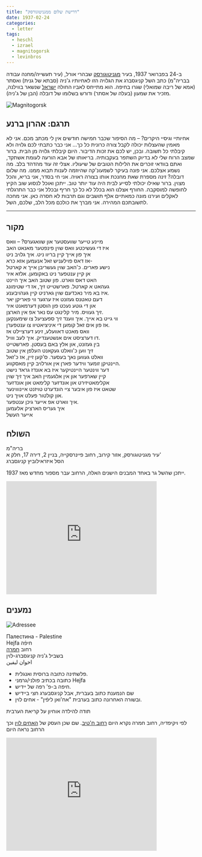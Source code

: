 ```yaml
---
title: "דרישת שלום ממגניטוגורסק"
date: 1937-02-24
categories:
  - letter
tags:
  - heschl
  - izrael
  - magnitogorsk
  - levinbros
---
```


ב-24 בפברואר 1937, בעיר [מגניטוגורסק](https://en.wikipedia.org/wiki/Magnitogorsk) שבהרי אורל,
(עיר תעשייה/מחנה עבודה בבריה"מ)
כתב השל קניגסברג את הגלויה הזו לאחיותיו ג'ניה (סבתא של גנית) ואסתר (אמא של ריבה שמואלי) שגרו בחיפה.
הוא מתייחס לאביו החולה [ישראל](https://dankenigsberg.github.io/pupko-papers/tags/#izrael)
 שנשאר בווילנה, מזכיר את שמעון (בעלה של אסתר) ודורש בשלומו של דובלה (הבן של ג'ניה).

![Magnitogorsk](/pupko-papers/assets/images/1937-02-24-heschl-magnitogorsk.jpg)

## תרגם: אהרון ברנע

אחיותיי וגיסיי היקרים? – מה הסיפור שכבר חמישה חודשים אין לי מכתב מכם. אני לא מאמין שהעצלות יכולה לקבל צורה כרונית כל כך... אני כבר כתבתי לכם גלויה ולא קיבלתי כל תשובה. ובכן, יש לכם את זכות הדיבור. היום קיבלתי גלויה מן הבית. ברור שמצב הרוח שלי לא בדיוק השתפר בעקבותיה. בריאותו של אבא הורעה לעומת אשתקד, ואתם בוודאי זוכרים את הלילות הטובים של שיעוליו. אצלי זה עוד מהדהד בלב. מה נשמע אצלכם. אני פונה בעיקר לשמעונ'קה שהיוזמה לענות תבוא ממנו. מה שלום דובלה? זינה מספרת שאת מחנכת אותו בצורה ראויה. אני חי בסדר, אני בריא, והכל מצוין. ברור שאילו יכולתי לסייע לבית היה עוד יותר טוב. ייתכן ואוכל לנסוע שוב הקיץ לחופשה למוסקבה. החורף אצלנו הוא בכלל לא כל כך חריף ובכלל אני כבר התרגלתי לאקלים ועירנו מונה כמאתיים אלף תושבים וגם תרבות לא חסרה כאן.
אני מחכה לתשובתכם המהירה.
אני מברך את כולכם מכל הלב,
שלכם, השל.

----

## מקור

מיינע טייער שוועסטער און שוואגערס? – וואס  
איז די געשיכטע וואס שוין פינפטער מאנאט האב  
איך פון אייך קיין בריוו ניט. איך גלויב ניט  
אז דאס פוילעניש זאל אנעמען אזא כרא-  
נישע פארים. כ'האב שוין געשריבן אייך א קארטל  
אן קיין ענטפער ניט באקומען. אלזא איר  
האט דאס ווארט. פון שטוב האב איך היינט  
געהאט א קארטל. פארשטייט זיך, אז די שטימונג  
איז בא מיר נאכדעם שוין גארניט קיין געהויבענע.  
דעם טאטנס געזונט איז ערגער ווי פאריקן יאר  
און די גוטע נעכט פון הוסטן דערמאנט איר  
זיך געוויס. מיר קלינגט עס נאר אפ אין הארצן.  
ווי גייט בא אייך. איך ווענד זיך ספעציעל צו שימענקען  
אז פון אים זאל קומען די איניציאטיוו צו ענטפערן.  
וואס מאכט דאוועלע, זינע דערציילט אז  
דו דערציסט אים אנשטענדיק. איך לעב ווויל.  
בין געזונט, און אלץ באם בעסטן. פארשטייט  
זיך ווען כ'וואלט געקאנט העלפן אין שטוב  
וואלט געווען נאך בעסער.   ס'קען זיין, אז כ'זאל  
היינטיקן זומער ווידער פארן אין אורלויב קיין מאסקווע.  
דער ווינטער היינטיקער איז בא אונדז גראד נישט  
קיין שארפער און אין אלגעמיין האב איך זיך שוין  
אקלימאטיזירט און אונדזער קלימאט און אונדזער  
שטאט איז פון איבער ציי הונדערט טויזנט איינוווינער  
און קולטור פעלט אויך ניט.  
איך ווארט אפ אייער גיכן ענטפער.  
איך געריס הארציק אלעמען  
אייער העשל


## השולח
בריה"מ  
עיר מגניטוגורסק, אזור קירוב, רחוב פיינרסקייה, בניין 2, דירה 17, חלק א'  
הסל איזראילוביץ קניגסברג

ייתכן שהשל גר באחד המבנים הישנים האלה, הרחוב עבר מספור מחדש מאז 1937.
<iframe src="https://www.google.com/maps/embed?pb=!4v1636915627522!6m8!1m7!1sX5Yr5wi4yoGu7zrCu-yIiw!2m2!1d53.39031253242024!2d59.05833290457692!3f316.41482903562814!4f11.013239637737954!5f1.9587109090973311" width="400" height="300" style="border:0;" allowfullscreen="" loading="lazy"></iframe>

## נמענים


![Adressee](/pupko-papers/assets/images/1937-02-24-heschl-magnitogorsk-front.jpg)

Палестина - Palestine\
Hejfa חיפֿה\
רחוב [חמרה](https://he.wikipedia.org/wiki/%D7%9B%D7%99%D7%9B%D7%A8_%D7%97%D7%9E%D7%A8%D7%94)\
בשביל ג'ניה קניגסברג-לוין\
اخوان ليفين

* פלשתינה כתובה ברוסית ואנגלית.
* כתובה בכתיב פולני/גרמני Hejfa
* חיפה ב-פ' רפה של יידיש.
* שם הנמענת כתוב בעברית, אבל קניגסבערג חצי ביידיש
* ובשורה האחרונה כתוב בערבית "אח'ואן ליפֿין" - אחים לוין.

תודה להילדה אוחיון על קריאת הערבית

לפי ויקיפדיה, רחוב חמרה נקרא היום [רחוב ח'טיב](https://goo.gl/maps/wbY3tgsEvPhRvZer9).
שם שכן העסק של [האחים לוין](https://www.nli.org.il/he/sheets/NNL_Ephemera700126927/NNL_Ephemera?fbclid=IwAR3yOhSB9XFSAPlheNKvc5d88rjSMkb73Q_GQAL3vuXr_6cFWbsup8pGuJ4)
וכך הרחוב נראה היום
<iframe src="https://www.google.com/maps/embed?pb=!4v1636915910561!6m8!1m7!1sCAoSLEFGMVFpcE9xcFI0bTcxdkQ3aFVBQ3kzSmIxRFg2Y0Z6dlB2UkYtRks2aWRy!2m2!1d32.81681199653801!2d34.99974095821381!3f210.53038197352325!4f15.765589360234713!5f0.7820865974627469" width="400" height="300" style="border:0;" allowfullscreen="" loading="lazy"></iframe>
